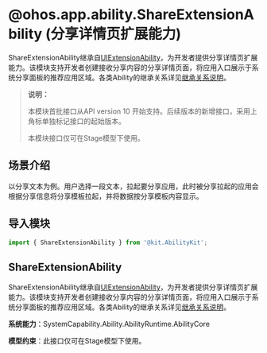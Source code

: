 # @ohos.app.ability.ShareExtensionAbility (分享详情页扩展能力)

ShareExtensionAbility继承自[UIExtensionAbility](js-apis-app-ability-uiExtensionAbility.md)，为开发者提供分享详情页扩展能力。该模块支持开发者创建接收分享内容的分享详情页面，将应用入口展示于系统分享面板的推荐应用区域。各类Ability的继承关系详见[继承关系说明](./js-apis-app-ability-ability.md#ability的继承关系说明)。

> **说明：**
>
> 本模块首批接口从API version 10 开始支持。后续版本的新增接口，采用上角标单独标记接口的起始版本。
>
> 本模块接口仅可在Stage模型下使用。

## 场景介绍

以分享文本为例。用户选择一段文本，拉起要分享应用，此时被分享拉起的应用会根据分享信息将分享模板拉起，并将数据按分享模板内容显示。

## 导入模块

```ts
import { ShareExtensionAbility } from '@kit.AbilityKit';
```

## ShareExtensionAbility

ShareExtensionAbility继承自[UIExtensionAbility](js-apis-app-ability-uiExtensionAbility.md)，为开发者提供分享详情页扩展能力。该模块支持开发者创建接收分享内容的分享详情页面，将应用入口展示于系统分享面板的推荐应用区域。各类Ability的继承关系详见[继承关系说明](./js-apis-app-ability-ability.md#ability的继承关系说明)。

**系统能力**：SystemCapability.Ability.AbilityRuntime.AbilityCore

**模型约束**：此接口仅可在Stage模型下使用。
